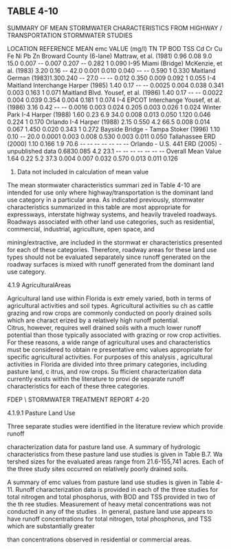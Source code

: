 <!-- NEEDS USER REVIEW -->
## TABLE  4-10 
 
SUMMARY  OF  MEAN  STORMWATER  CHARACTERISTICS 
FROM  HIGHWAY / TRANSPORTATION  STORMWATER  STUDIES 
 
LOCATION 
REFERENCE 
MEAN emc VALUE (mg/l) 
TN 
TP 
BOD 
TSS 
Cd 
Cr 
Cu 
Fe 
Ni 
Pb 
Zn 
Broward County 
(6-lane) 
Mattraw, et al. 
(1981) 
0.96 0.08 9.0 15.0 0.007 -- 0.007 0.207 -- 0.282
1
 0.090 
I-95 Miami 
(Bridge) 
McKenzie, et al. 
(1983) 
3.20 0.16 -- 42.0 0.001 0.010 0.040 -- -- 0.590
1
 0.330 
Maitland German (1983)1.300.240 
-- 27.0 -- -- 0.012 0.350 0.009 0.092
1
 0.055 
I-4 Maitland 
Interchange 
Harper (1985) 1.40 0.17 -- -- 0.0025 0.004 0.038 0.341 0.003 0.163
1
 0.071 
Maitland Blvd. 
Yousef, et al. 
(1986) 
1.40 0.17 -- -- 0.0022 0.004 0.039 0.354 0.004 0.181
1
 0.074 
I-4 EPCOT 
Interchange 
Yousef, et al. 
(1986) 
3.16 0.42 -- -- 0.0016 0.003 0.024 0.205 0.003 0.026
1
 0.024 
Winter Park I-4 Harper (1988) 1.60 0.23 6.9 34.0 0.008 0.013 0.050 1.120 0.046 0.224
1
 0.170 
Orlando I-4 Harper (1988) 2.15 0.550 4.2 66.5 0.008 0.014 0.067 1.450 0.020 0.343
1
 0.272 
Bayside Bridge - 
Tampa 
Stoker (1996) 1.10 0.10 -- 20.0 0.0001 0.003 0.008 0.530 0.003 0.011 0.050 
Tallahassee ERD (2000) 1.10 0.166 1.9 70.6 -- -- -- -- -- -- -- 
Orlando - U.S. 441 
ERD (2005) - 
unpublished data 
0.6830.085 4.2 23.1 -- -- -- -- -- -- -- 
Overall Mean Value 1.64 0.22 5.2 37.3 0.004 0.007 0.032 0.570 0.013 0.011 0.126 
 
1.  Data not included in calculation of mean value 
 
 

 

 The mean stormwater characteristics summari
zed in Table 4-10 are intended for use only 
where highway/transportation is the dominant land use 
category in a particular area.  As indicated 
previously, stormwater characteristics summarized
 in this table are most appropriate for 
expressways, interstate highway systems, and heavily
 traveled roadways.  Roadways associated with 
other land use categories, such as residential, commercial, industrial, agriculture, open space, and 

mining/extractive, are included in the stormwat
er characteristics presented for each of these 
categories.  Therefore, roadway areas for these 
land use types should not be evaluated separately 
since runoff generated on the roadway surfaces is 
mixed with runoff generated from the dominant 
land use category. 
 

 
4.1.9 AgriculturalAreas
 
 
 Agricultural land use within Florida is extr
emely varied, both in terms of agricultural 
activities and soil types.  Agricultural activities su
ch as cattle grazing and row crops are commonly 
conducted on poorly drained soils which are charact
erized by a relatively high runoff potential.  
Citrus, however, requires well drained soils with a 
much lower runoff potential than those typically 
associated with grazing or row crop activities.  For 
these reasons, a wide range of  agricultural uses 
and characteristics must be considered to obtain re
presentative emc values appropriate for specific 
agricultural activities.  For purposes of this analysis
, agricultural activities in Florida are divided into 
three primary categories, including pasture land, c
itrus, and row crops.  Su
fficient characterization 
data currently exists within the literature to provi
de separate runoff characteristics for each of these 
three categories. 

FDEP \ STORMWATER  TREATMENT  REPORT 
4-20 
 
 
 
4.1.9.1  Pasture Land Use
 
 
 Three separate studies were identified in the literature review which provide runoff 

characterization data for pasture land use.  A 
summary of hydrologic characteristics from these 
pasture land use studies is given in Table B.7.  Wa
tershed sizes for the evaluated areas range from 
21.6-155,741 acres.  Each of the three study sites occurred on relatively poorly drained soils. 

 

 A summary of emc values from pasture land 
use studies is given in Table 4-11.  Runoff 
characterization data is provided in each of the 
three studies for total nitrogen and total phosphorus, 
with BOD and TSS provided in two of the th
ree studies.  Measurement of heavy metal 
concentrations was not conducted in any of the studies
.  In general, pasture land use appears to have 
runoff concentrations for total nitrogen, total phosphorus, and TSS which are substantially greater 

than concentrations observed in residential or commercial areas.
